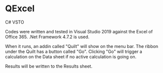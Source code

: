 # QExcel
C# VSTO

Codes were written and tested in Visual Studio 2019 against the Excel of Office 365.
.Net Framework 4.7.2 is used.

When it runs, an addin called "Quilt" will show on the menu bar. The ribbon under the Quilt has a button called "Go". Clicking "Go" will trigger a calculation on the Data sheet if no active calculation is going on.

Results will be written to the Results sheet.

